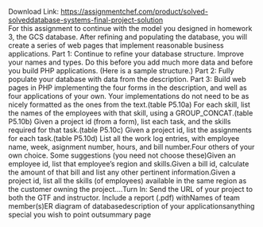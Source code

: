 Download Link: https://assignmentchef.com/product/solved-solveddatabase-systems-final-project-solution
<br>
For this assignment to continue with the model you designed in homework 3, the GCS database. After refining and populating the database, you will create a series of web pages that implement reasonable business applications. Part 1: Continue to refine your database structure. Improve your names and types. Do this before you add much more data and before you build PHP applications. (Here is a sample structure.) Part 2: Fully populate your database with data from the description. Part 3: Build web pages in PHP implementing the four forms in the description, and well as four applications of your own. Your implementations do not need to be as nicely formatted as the ones from the text.(table P5.10a) For each skill, list the names of the employees with that skill, using a GROUP_CONCAT.(table P5.10b) Given a project id (from a form), list each task, and the skills required for that task.(table P5.10c) Given a project id, list the assignments for each task.(table P5.10d) List all the work log entries, with employee name, week, asignment number, hours, and bill number.Four others of your own choice. Some suggestions (you need not choose these)Given an employee id, list that employee’s region and skills.Given a bill id, calculate the amount of that bill and list any other pertinent information.Given a project id, list all the skills (of employees) available in the same region as the customer owning the project.…Turn In: Send the URL of your project to both the GTF and instructor. Include a report (.pdf) withNames of team member(s)ER diagram of databasedescription of your applicationsanything special you wish to point outsummary page